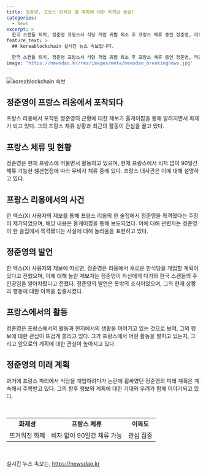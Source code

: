 ```yaml
---
title: 정준영, 프랑스 한식당 열 계획에 대한 목격담 솔솔!
categories:
  - News
excerpt: >
  한국 스캔들 퇴치, 정준영 프랑스서 식당 개업 귀띔 퇴소 후 프랑스 체류 중인 정준영, 리옹 술집에서 목격될 뻔한 사진 공개. 성범죄로 지난 3월 출소한 그는 한 술집에서 한국식당 개업 계획을 밝혀. 프랑스 체류 어려움 없는 상황인데, 이례적인 이민 준비설까지 미등장. 한편, 2018년 파리식당 논란으로 무산됐던 그의 해외 이민 계획에 관심 집중.
feature_text: >
  ## koreablockchain 실시간 뉴스 속보입니다.

  한국 스캔들 퇴치, 정준영 프랑스서 식당 개업 귀띔 퇴소 후 프랑스 체류 중인 정준영, 리옹 술집에서 목격될 뻔한 사진 공개. 성범죄로 지난 3월 출소한 그는 한 술집에서 한국식당 개업 계획을 밝혀. 프랑스 체류 어려움 없는 상황인데, 이례적인 이민 준비설까지 미등장. 한편, 2018년 파리식당 논란으로 무산됐던 그의 해외 이민 계획에 관심 집중.
image: 'https://newsdao.kr/res/images/meta/newsdao_breakingnews.jpg'
---
```


<p><img src="https://newsdao.kr/res/images/meta/newsdao_breakingnews.jpg" alt="koreablockchain 속보" /></p>

<h2 data-ke-size="size26">정준영이 프랑스 리옹에서 포착되다</h2>

<p data-ke-size="size16">프랑스 리옹에서 포착된 정준영의 근황에 대한 제보가 올케이팝을 통해 알려지면서 화제가 되고 있다. 그의 프랑스 체류 상황과 최근의 활동이 관심을 끌고 있다.</p>

<h2 data-ke-size="size26">프랑스 체류 및 현황</h2>

<p data-ke-size="size16">정준영은 현재 프랑스에 머물면서 활동하고 있으며, 현재 프랑스에서 비자 없이 90일간 체류 가능한 쉥겐협정에 따라 무비자 체류 중에 있다. 프랑스 대사관은 이에 대해 설명하고 있다.</p>

<h2 data-ke-size="size26">프랑스 리옹에서의 사건</h2>

<p data-ke-size="size16">한 엑스(X) 사용자의 제보를 통해 프랑스 리옹의 한 술집에서 정준영을 목격했다는 주장이 제기되었으며, 해당 내용은 올케이팝을 통해 보도되었다. 이에 대해 관련자는 정준영이 한 술집에서 목격됐다는 사실에 대해 놀라움을 표현하고 있다.</p>

<h2 data-ke-size="size26">정준영의 발언</h2>

<p data-ke-size="size16">한 엑스(X) 사용자의 제보에 따르면, 정준영은 리옹에서 새로운 한식당을 개업할 계획이 있다고 전했으며, 이에 대해 놀란 제보자는 정준영이 자신에게 다가와 한국 스캔들의 주인공임을 알아차렸다고 전했다. 정준영의 발언은 뜻밖의 소식이었으며, 그의 현재 상황과 행동에 대한 이목을 집중시켰다.</p>

<h2 data-ke-size="size26">프랑스에서의 활동</h2>

<p data-ke-size="size16">정준영은 프랑스에서의 활동과 현지에서의 생활을 이어가고 있는 것으로 보여, 그의 행보에 대한 관심이 뜨겁게 쏠리고 있다. 그가 프랑스에서 어떤 활동을 펼치고 있는지, 그리고 앞으로의 계획에 대한 관심이 높아지고 있다.</p>

<h2 data-ke-size="size26">정준영의 미래 계획</h2>

<p data-ke-size="size16">과거에 프랑스 파리에서 식당을 개업하려다가 논란에 휩싸였던 정준영의 미래 계획은 계속해서 주목받고 있다. 그의 향후 행보와 계획에 대한 기대와 우려가 함께 이야기되고 있다.</p>

<p data-ke-size="size16">&nbsp;</p>

<table>
    <tbody>
        <tr>
            <td style="text-align: center; height: 17px;"><b>화제성</b></td>
            <td style="text-align: center; height: 17px;"><b>프랑스 체류</b></td>
            <td style="text-align: center; height: 17px;"><b>이목도</b></td>
        </tr>
        <tr>
            <td style="text-align: center;">뜨거워진 화제</td>
            <td style="text-align: center;">비자 없이 90일간 체류 가능</td>
            <td style="text-align: center;">관심 집중</td>
        </tr>
    </tbody>
</table>

<p data-ke-size="size16">&nbsp;</p>
실시간 뉴스 속보는, <a href="https://newsdao.kr" rel="dofollow">https://newsdao.kr</a>


